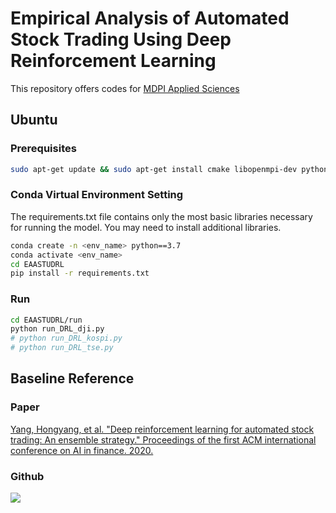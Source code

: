 # Empirical Analysis of Automated Stock Trading Using Deep Reinforcement Learning
This repository offers codes for [MDPI Applied Sciences](https://www.mdpi.com/2076-3417/13/1/633#B10-applsci-13-00633)

## Ubuntu
### Prerequisites
```bash
sudo apt-get update && sudo apt-get install cmake libopenmpi-dev python3-dev zlib1g-dev libgl1-mesa-glx
```
### Conda Virtual Environment Setting
The requirements.txt file contains only the most basic libraries necessary for running the model. You may need to install additional libraries.
```bash
conda create -n <env_name> python==3.7
conda activate <env_name>
cd EAASTUDRL
pip install -r requirements.txt
```
### Run
```bash
cd EAASTUDRL/run
python run_DRL_dji.py
# python run_DRL_kospi.py
# python run_DRL_tse.py
```

## Baseline Reference
### Paper
[Yang, Hongyang, et al. "Deep reinforcement learning for automated stock trading: An ensemble strategy." Proceedings of the first ACM international conference on AI in finance. 2020.](https://papers.ssrn.com/sol3/papers.cfm?abstract_id=3690996)
 
### Github
[<img src="https://img.shields.io/badge/Github-222222?style=flate&logo=Github&logoColor=white"/>](https://github.com/AI4Finance-Foundation/FinRL-Live-Trading)

